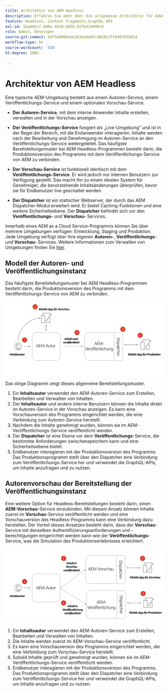 ```yaml
---
title: Architektur von AEM Headless
description: Erfahren Sie mehr über die allgemeine Architektur für Adobe Experience Manager im Zusammenhang mit einer Headless-Bereitstellung. Machen Sie sich mit der Rolle der AEM-Autoren-, Vorschau- und Veröffentlichungs-Services und dem empfohlenen Bereitstellungsmuster für Headless-Programme vertraut.
feature: Headless, Content Fragments,GraphQL API
exl-id: 5ba6921f-b06e-463d-b956-d1fb434090c9
role: Admin, Developer
source-git-commit: bdf3e0896eee1b3aa6edfc481011f50407835014
workflow-type: ht
source-wordcount: '554'
ht-degree: 100%

---
```


# Architektur von AEM Headless

Eine typische AEM-Umgebung besteht aus einem Autoren-Service, einem Veröffentlichungs-Service und einem optionalen Vorschau-Service.

* **Der Autoren-Service**, mit dem interne Anwender Inhalte erstellen, verwalten und in der Vorschau anzeigen.

* **Der Veröffentlichungs-Service** fungiert als „Live-Umgebung“ und ist in der Regel der Bereich, mit die Endanwender interagieren. Inhalte werden nach der Bearbeitung und Genehmigung im Autoren-Service an den Veröffentlichungs-Service weitergeleitet. Das häufigste Bereitstellungsmuster bei AEM Headless-Programmen besteht darin, die Produktionsversion des Programms mit dem Veröffentlichungs-Service von AEM zu verbinden.

* **Der Vorschau-Service** ist funktionell identisch mit dem **Veröffentlichungs-Service**. Er wird jedoch nur internen Benutzern zur Verfügung gestellt. Das macht ihn zu einem idealen System für Genehmiger, die bevorstehende Inhaltsänderungen überprüfen, bevor sie für Endbenutzer live geschaltet werden.

* **Der Dispatcher** ist ein statischer Webserver, der durch das AEM Dispatcher-Modul erweitert wird. Er bietet Caching-Funktionen und eine weitere Sicherheitsebene. Der **Dispatcher** befindet sich vor den **Veröffentlichungs-** und **Vorschau-** Services.

Innerhalb eines AEM as a Cloud Service-Programms können Sie über mehrere Umgebungen verfügen: Entwicklung, Staging und Produktion. Jede Umgebung verfügt über ihre eigenen **Autoren-**, **Veröffentlichungs-** und **Vorschau-** Services. Weitere Informationen zum Verwalten von Umgebungen finden Sie [hier](/help/implementing/cloud-manager/manage-environments.md).

## Modell der Autoren- und Veröffentlichungsinstanz

Das häufigste Bereitstellungsmuster bei AEM Headless-Programmen besteht darin, die Produktionsversion des Programms mit dem Veröffentlichungs-Service von AEM zu verbinden.

![Architektur der Autoren- und Veröffentlichungsinstanz](assets/autho-publish-architecture-diagram.png)

Das obige Diagramm zeigt dieses allgemeine Bereitstellungsmuster.

1. Ein **Inhaltsautor** verwendet den AEM-Autoren-Service zum Erstellen, Bearbeiten und Verwalten von Inhalten.
1. Der **Inhaltsautor** und andere interne Benutzern können die Inhalte direkt im Autoren-Service in der Vorschau anzeigen. Es kann eine Vorschauversion des Programms eingerichtet werden, die eine Verbindung zum Autoren-Service herstellt.
1. Nachdem die Inhalte genehmigt wurden, können sie im AEM-Veröffentlichungs-Service veröffentlicht werden.
1. Der **Dispatcher** ist eine Ebene vor dem **Veröffentlichungs**-Service, die bestimmte Anforderungen zwischenspeichern kann und eine Sicherheitsebene bietet.
1. Endbenutzer interagieren mit der Produktionsversion des Programms. Das Produktionsprogramm stellt über den Dispatcher eine Verbindung zum Veröffentlichungs-Service her und verwendet die GraphQL-APIs, um Inhalte anzufragen und zu nutzen.

## Autorenvorschau der Bereitstellung der Veröffentlichungsinstanz

Eine weitere Option für Headless-Bereitstellungen besteht darin, einen **AEM-Vorschau**-Service einzubinden. Mit diesem Ansatz können Inhalte zuerst im **Vorschau**-Service veröffentlicht werden und eine Vorschauversion des Headless-Programms kann eine Verbindung dazu herstellen. Der Vorteil dieses Ansatzes besteht darin, dass der **Vorschau**-Service mit denselben Authentifizierungsanforderungen und -berechtigungen eingerichtet werden kann wie der **Veröffentlichungs-** Service, was die Simulation des Produktionserlebnisses erleichtert.

![Architektur der Autorenvorschau und Veröffentlichungsinstanz](assets/author-preview-publish-architecture-diagram.png)

1. Ein **Inhaltsautor** verwendet den AEM-Autoren-Service zum Erstellen, Bearbeiten und Verwalten von Inhalten.
1. Die Inhalte werden zuerst im AEM-Vorschau-Service veröffentlicht.
1. Es kann eine Vorschauversion des Programms eingerichtet werden, die eine Verbindung zum Vorschau-Service herstellt.
1. Sobald Inhalte geprüft und genehmigt wurden, können sie im AEM-Veröffentlichungs-Service veröffentlicht werden.
1. Endbenutzer interagieren mit der Produktionsversion des Programms. Das Produktionsprogramm stellt über den Dispatcher eine Verbindung zum Veröffentlichungs-Service her und verwendet die GraphQL-APIs, um Inhalte anzufragen und zu nutzen.
